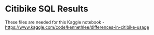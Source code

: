 # Citibike SQL Results

These files are needed for this Kaggle notebook - https://www.kaggle.com/code/kennethlee/differences-in-citibike-usage
